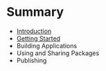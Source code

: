 # Summary

* [Introduction](README.md)
* [Getting Started](chapter1.md)
* Building Applications
* Using and Sharing Packages
* Publishing

